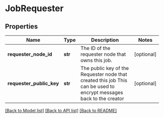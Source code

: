 # JobRequester

## Properties
Name | Type | Description | Notes
------------ | ------------- | ------------- | -------------
**requester_node_id** | **str** | The ID of the requester node that owns this job. | [optional] 
**requester_public_key** | **str** | The public key of the Requester node that created this job This can be used to encrypt messages back to the creator | [optional] 

[[Back to Model list]](../README.md#documentation-for-models) [[Back to API list]](../README.md#documentation-for-api-endpoints) [[Back to README]](../README.md)

